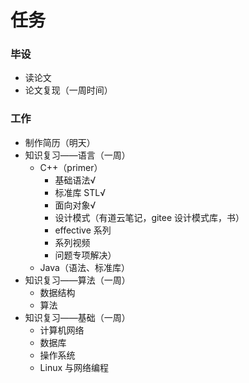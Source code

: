 # 任务

### 毕设

- 读论文
- 论文复现（一周时间）

### 工作

- 制作简历（明天）
- 知识复习——语言（一周）
  - C++（primer）
    - 基础语法√
    - 标准库 STL√
    - 面向对象√
    - 设计模式（有道云笔记，gitee 设计模式库，书）
    - effective 系列
    - 系列视频
    - 问题专项解决）
  - Java（语法、标准库）
- 知识复习——算法（一周）
  - 数据结构
  - 算法
- 知识复习——基础（一周）
  - 计算机网络
  - 数据库
  - 操作系统
  - Linux 与网络编程
